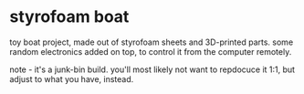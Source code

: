 # styrofoam boat

toy boat project, made out of styrofoam sheets and 3D-printed parts.
some random electronics added on top, to control it from the computer remotely.

note - it's a junk-bin build.
you'll most likely not want to repdocuce it 1:1, but adjust to what you have, instead.
